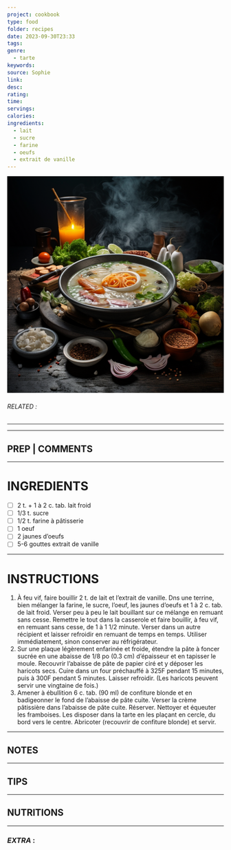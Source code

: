 ```yaml
---
project: cookbook
type: food
folder: recipes
date: 2023-09-30T23:33
tags: 
genre:
  - tarte
keywords: 
source: Sophie
link: 
desc: 
rating: 
time: 
servings: 
calories: 
ingredients:
  - lait
  - sucre
  - farine
  - oeufs
  - extrait de vanille
---
```


![IMAGE](_default.png)

###### *RELATED* : 
---


---
## PREP | COMMENTS



---
# INGREDIENTS

- [ ] 2 t. + 1 à 2 c. tab. lait froid 
- [ ] 1/3 t. sucre
- [ ] 1/2 t. farine à pâtisserie
- [ ] 1 oeuf
- [ ] 2 jaunes d’oeufs
- [ ] 5-6 gouttes extrait de vanille

---
# INSTRUCTIONS

1. À feu vif, faire bouillir 2 t. de lait et l’extrait de vanille. Dns une terrine, bien mélanger la farine, le sucre, l’oeuf, les jaunes d’oeufs et 1 à 2 c. tab. de lait froid. Verser peu à peu le lait bouillant sur ce mélange en remuant sans cesse. Remettre le tout dans la casserole et faire bouillir, à feu vif, en remuant sans cesse, de 1 à 1 1/2 minute. Verser dans un autre récipient et laisser refroidir en remuant de temps en temps. Utiliser immédiatement, sinon conserver au réfrigérateur. 
2. Sur une plaque légèrement enfarinée et froide, étendre la pâte à foncer sucrée en une abaisse de 1/8 po (0.3 cm) d’épaisseur et en tapisser le moule. Recouvrir l’abaisse de pâte de papier ciré et y déposer les haricots secs. Cuire dans un four préchauffé à 325F pendant 15 minutes, puis à 300F pendant 5 minutes. Laisser refroidir. (Les haricots peuvent servir une vingtaine de fois.)
3. Amener à ébullition 6 c. tab. (90 ml) de confiture blonde et en badigeonner le fond de l’abaisse de pâte cuite. Verser la crème pâtissière dans l’abaisse de pâte cuite. Réserver. Nettoyer et équeuter les framboises. Les disposer dans la tarte en les plaçant en cercle, du bord vers le centre. Abricoter (recouvrir de confiture blonde) et servir.

---
## NOTES



---
## TIPS



---
## NUTRITIONS



---
### *EXTRA* :



